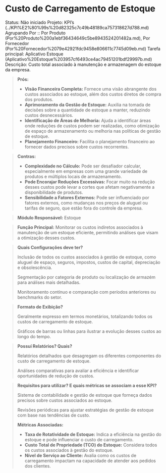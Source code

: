 # Custo de Carregamento de Estoque

Status: Não iniciado
Projeto: KPI’s (../KPI%E2%80%99s%20d82325c7c49b48189ca757318627d788.md)
Agrupando Por :: Por Produto (Por%20Produto%200a1ebf36434649c5be8943524201482a.md), Por Fornecedor (Por%20Fornecedor%2079e42921fdc9458e806611c7745d09eb.md)
Tarefa principal: Aplicativo Estoque (Aplicativo%20Estoque%203957cf6493ce4ac79451201bdf29997b.md)
Descrição: Custo total associado à manutenção e armazenagem do estoque da  empresa.

> **Prós:**
> 
> - **Visão Financeira Completa:** Fornece uma visão abrangente dos custos associados ao estoque, além dos custos diretos de compra dos produtos.
> - **Aprimoramento da Gestão de Estoque:** Auxilia na tomada de decisões sobre a quantidade de estoque a manter, reduzindo custos desnecessários.
> - **Identificação de Áreas de Melhoria:** Ajuda a identificar áreas onde reduções de custos podem ser realizadas, como otimização de espaço de armazenamento ou melhoria nas políticas de gestão de estoque.
> - **Planejamento Financeiro:** Facilita o planejamento financeiro ao fornecer dados precisos sobre custos recorrentes.

> **Contras:**
> 
> - **Complexidade no Cálculo:** Pode ser desafiador calcular, especialmente em empresas com uma grande variedade de produtos e múltiplos locais de armazenamento.
> - **Pode Encorajar Reduções Excessivas:** Focar muito na redução desses custos pode levar a cortes que afetam negativamente a disponibilidade de produtos.
> - **Sensibilidade a Fatores Externos:** Pode ser influenciado por fatores externos, como mudanças nos preços de aluguel ou tarifas de seguro, que estão fora do controle da empresa.

> **Módulo Responsável:**
Estoque
> 

> **Função Principal:**
Monitorar os custos indiretos associados à manutenção de um estoque eficiente, permitindo análises que visam a otimização desses custos.
> 

> **Quais Configurações deve ter?**
> 
> 
> Inclusão de todos os custos associados à gestão de estoque, como aluguel de espaço, seguros, impostos, custos de capital, depreciação e obsolescência.
> 
> Segmentação por categoria de produto ou localização de armazém para análises mais detalhadas.
> 
> Monitoramento contínuo e comparação com períodos anteriores ou benchmarks do setor.
> 

> **Formato de Exibição?**
> 
> 
> Geralmente expresso em termos monetários, totalizando todos os custos de carregamento de estoque.
> 
> Gráficos de barras ou linhas para ilustrar a evolução desses custos ao longo do tempo.
> 

> **Possuí Relatórios? Quais?**
> 
> 
> Relatórios detalhados que desagregam os diferentes componentes do custo de carregamento de estoque.
> 
> Análises comparativas para avaliar a eficiência e identificar oportunidades de redução de custos.
> 

> **Requisitos para utilizar? E quais métricas se associam a esse KPI?**
> 
> 
> Sistema de contabilidade e gestão de estoque que forneça dados precisos sobre custos associados ao estoque.
> 
> Revisões periódicas para ajustar estratégias de gestão de estoque com base nas tendências de custo.
> 
> **Métricas Associadas:**
> 
> - **Taxa de Rotatividade de Estoque:** Indica a eficiência na gestão do estoque e pode influenciar o custo de carregamento.
> - **Custo Total de Propriedade (TCO) do Estoque:** Considera todos os custos associados à gestão do estoque.
> - **Nível de Serviço ao Cliente:** Avalia como os custos de carregamento impactam na capacidade de atender aos pedidos dos clientes.